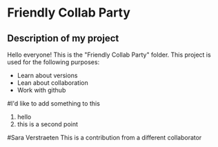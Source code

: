 # Friendly Collab Party

## Description of my project

Hello everyone! This is the "Friendly Collab Party" folder. This project is used for the following purposes:

- Learn about versions
- Lean about collaboration
- Work with github

#I'd like to add something to this
1. hello
2. this is a second point


#Sara Verstraeten
This is a contribution from a different collaborator
